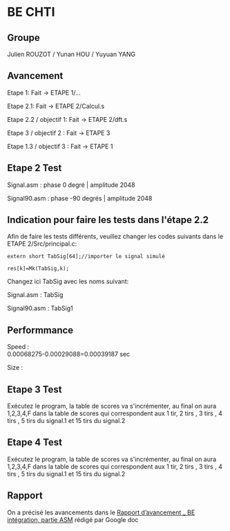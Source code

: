 BE CHTI 
==== 
Groupe
---
Julien ROUZOT /
Yunan HOU /
Yuyuan YANG

Avancement
----
Etape 1: Fait -> ETAPE 1/...<br>

Etape 2.1: Fait -> ETAPE 2/Calcul.s<br>

Etape 2.2 / objectif 1: Fait -> ETAPE 2/dft.s<br>

Etape 3 / objectif 2 : Fait -> ETAPE 3 

Etape 1.3 / objectif 3 : Fait -> ETAPE 1

Etape 2 Test
----
Signal.asm : phase 0 degré | amplitude 2048

Signal90.asm : phase -90 degrés | amplitude 2048

Indication pour faire les tests dans l'étape 2.2
----
Afin de faire les tests différents, veuillez changer les codes suivants dans le ETAPE 2/Src/principal.c:

```
extern short TabSig[64];//importer le signal simulé

res[k]=Mk(TabSig,k);
```
Changez ici TabSig avec les noms suivant:

Signal.asm : TabSig

Signal90.asm : TabSig1

Performmance
---
Speed :  
0.00068275-0.00029088=0.00039187 sec

Size :

Etape 3 Test
----
Exécutez le program, la table de scores va s'incrémenter, au final on aura 1,2,3,4,F dans la table de scores 
qui correspondent aux 1 tir, 2 tirs , 3 tirs , 4 tirs , 5 tirs du signal.1 et 15 tirs du signal.2 

Etape 4 Test
----
Exécutez le program, la table de scores va s'incrémenter, au final on aura 1,2,3,4,F dans la table de scores 
qui correspondent aux 1 tir, 2 tirs , 3 tirs , 4 tirs , 5 tirs du signal.1 et 15 tirs du signal.2 

Rapport
----
On a précisé les avancements dans le [Rapport d’avancement _ BE intégration, partie ASM](https://docs.google.com/document/d/1P1_2JFUTs7jzwzXKNZZaIuAOqxM8Aoy0CBaJVVXSG_U/edit?usp=sharing) rédigé par Google doc 
